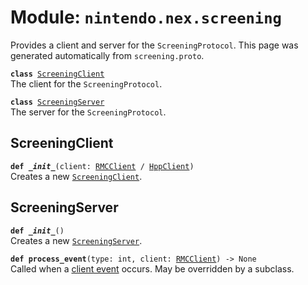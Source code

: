 
# Module: <code>nintendo.nex.screening</code>

Provides a client and server for the `ScreeningProtocol`. This page was generated automatically from `screening.proto`.

<code>**class** [ScreeningClient](#screeningclient)</code><br>
<span class="docs">The client for the `ScreeningProtocol`.</span>

<code>**class** [ScreeningServer](#screeningserver)</code><br>
<span class="docs">The server for the `ScreeningProtocol`.</span>

## ScreeningClient
<code>**def _\_init__**(client: [RMCClient](../rmc#rmcclient) / [HppClient](../hpp#hppclient))</code><br>
<span class="docs">Creates a new [`ScreeningClient`](#screeningclient).</span>

## ScreeningServer
<code>**def _\_init__**()</code><br>
<span class="docs">Creates a new [`ScreeningServer`](#screeningserver).</span>

<code>**def process_event**(type: int, client: [RMCClient](../rmc#rmcclient)) -> None</code><br>
<span class="docs">Called when a [client event](../rmc#rmcevent) occurs. May be overridden by a subclass.</span>

